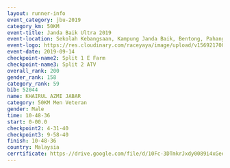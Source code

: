 ```yaml
---
layout: runner-info 
event_category: jbu-2019 
category_km: 50KM 
event-title: Janda Baik Ultra 2019  
event-location: Sekolah Kebangsaan, Kampung Janda Baik, Bentong, Pahang, Malaysia 
event-logo: https://res.cloudinary.com/raceyaya/image/upload/v1569217009/logo/janda-baik_vch1pc.jpg 
event-date: 2019-09-14 
checkpoint-name2: Split 1 E Farm 
checkpoint-name3: Split 2 ATV 
overall_rank: 200
gender_rank: 158
category_rank: 59
bib: 52044
name: KHAIRUL AZMI JABAR
category: 50KM Men Veteran
gender: Male
time: 10-48-36
start: 0-00.0
checkpoint2: 4-31-40
checkpoint3: 9-58-40
finish: 10-48-36
country: Malaysia
cerrtificate: https-//drive.google.com/file/d/10Fc-3DTmkrJxdy0089i4xGeehpq5egZ_/view?usp=sharing
---
```

